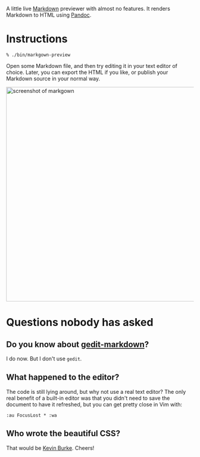 A little live [Markdown][] previewer with almost no features. It renders Markdown
to HTML using [Pandoc][].

# Instructions

    % ./bin/markgown-preview

Open some Markdown file, and then try editing it in your text editor of choice.
Later, you can export the HTML if you like, or publish your Markdown source in
your normal way.

<img src='http://willthompson.co.uk/misc/markgown-preview-hidpi.png'
    width=744 height=576 alt='screenshot of markgown'>

# Questions nobody has asked

## Do you know about [gedit-markdown][]?

I do now. But I don't use `gedit`.

## What happened to the editor?

The code is still lying around, but why not use a real text editor? The only real benefit of a built-in editor was that you didn't need to save the document to have it refreshed, but you can get pretty close in Vim with:

```vimL
:au FocusLost * :wa
```

## Who wrote the beautiful CSS?

That would be [Kevin Burke][markdowncss]. Cheers!

[Markdown]: http://daringfireball.net/projects/markdown/
[Pandoc]: http://johnmacfarlane.net/pandoc/
    "I love horses. Best of all the animals"
[gedit-markdown]: http://www.jpfleury.net/en/software/gedit-markdown.php
[markdowncss]: http://kevinburke.bitbucket.org/markdowncss/
